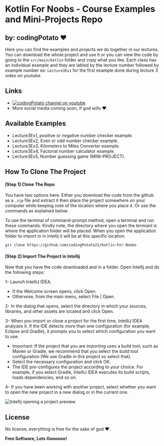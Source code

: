 # Kotlin For Noobs - Course Examples and Mini-Projects Repo
## by: codingPotato ♥️

Here you can find the examples and projects we do together in our lectures. You can download the whole project and use it or you can view the code by going to the `src/main/kotlin` folder and copy what you like. Each class has an individual example and they are labled by the lecture number followed by example number ex: `Lecture3Ex1` for the first example done during lecture 3 video on youtube.

## Links
- [![codingPotato channel on youtube](https://www.youtube.com/@codingpotato)](https://www.youtube.com/@codingpotato)
- More social media coming soon, if god wills ♥️.

## Available Examples

- Lecture3Ex1, positive or negative number checker example.
- Lecture3Ex2, Even or odd number checker example.
- Lecture3Ex3, Kilometers to Miles Converter example.
- Lecture3Ex4, Factorial number calculator example.
- Lecture3Ex5, Number guessing game (MINI-PROJECT).

## How To Clone The Project

#### [Step 1] Clone The Repo

You have two options here: Either you download the code from the github as a `.zip` file and extract it then place the project somewhere on your computer while keeping note of the location where you place it. Or use the commands as explained below.

To use the terminal of command-prompt method, open a terminal and run these commands. Kindly note, the directory where you open the termianl is where the application folder will be placed. When you open the application folder to import in in intellij it will be at this specific location.

```sh
git clone https://github.com/codingPotato21/Kotlin-For-Noobs
```

#### [Step 2] Import The Project in Intellij 

Now that you have the code downloaded and in a folder. Open Intellij and do the following steps:

1- Launch IntelliJ IDEA.
- If the Welcome screen opens, click Open.
- Otherwise, from the main menu, select File | Open.

2- In the dialog that opens, select the directory in which your sources, libraries, and other assets are located and click Open.

3- When you import or clone a project for the first time, IntelliJ IDEA analyzes it. If the IDE detects more than one configuration (for example, Eclipse and Gradle), it prompts you to select which configuration you want to use.

- Important: If the project that you are importing uses a build tool, such as Maven or Gradle, we recommend that you select the build tool configuration (We use Gradle in this project so select that).
- Select the necessary configuration and click OK.
- The IDE pre-configures the project according to your choice. For example, if you select Gradle, IntelliJ IDEA executes its build scripts, loads dependencies, and so on.

4- If you have been working with another project, select whether you want to open the new project in a new dialog or in the current one.

![Intellij opening a project preview](https://resources.jetbrains.com/help/img/idea/2023.1/import-from-providers.png)

## License

No license, everything is free for the sake of god ♥️.

**Free Software, Lets Goooooo!**
